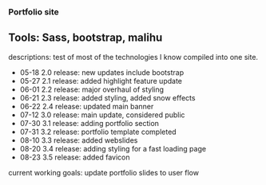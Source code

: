 ### Portfolio site
## Tools: Sass, bootstrap, malihu
descriptions: test of most of the technologies I know compiled into one site.

- 05-18 2.0 release: new updates include bootstrap
- 05-27 2.1 release: added highlight feature update
- 06-01 2.2 release: major overhaul of styling
- 06-21 2.3 release: added styling, added snow effects
- 06-22 2.4 release: updated main banner
- 07-12 3.0 release: main update, considered public
- 07-30 3.1 release: adding portfolio section
- 07-31 3.2 release: portfolio template completed
- 08-10 3.3 release: added webslides
- 08-20 3.4 release: adding styling for a fast loading page
- 08-23 3.5 release: added favicon

current working goals: update portfolio slides to user flow
